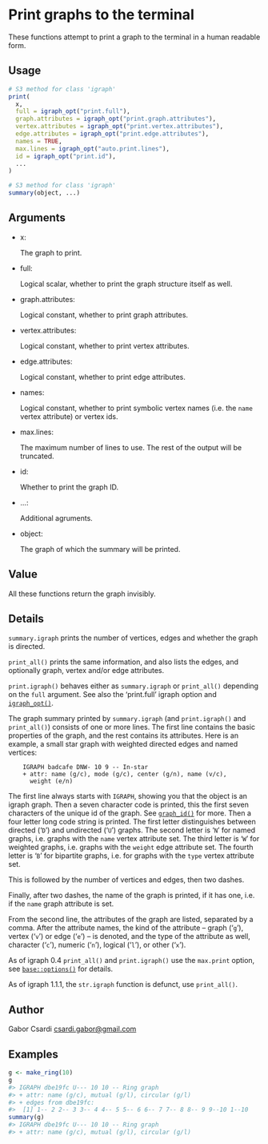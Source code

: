 # Print graphs to the terminal

These functions attempt to print a graph to the terminal in a human
readable form.

## Usage

``` r
# S3 method for class 'igraph'
print(
  x,
  full = igraph_opt("print.full"),
  graph.attributes = igraph_opt("print.graph.attributes"),
  vertex.attributes = igraph_opt("print.vertex.attributes"),
  edge.attributes = igraph_opt("print.edge.attributes"),
  names = TRUE,
  max.lines = igraph_opt("auto.print.lines"),
  id = igraph_opt("print.id"),
  ...
)

# S3 method for class 'igraph'
summary(object, ...)
```

## Arguments

- x:

  The graph to print.

- full:

  Logical scalar, whether to print the graph structure itself as well.

- graph.attributes:

  Logical constant, whether to print graph attributes.

- vertex.attributes:

  Logical constant, whether to print vertex attributes.

- edge.attributes:

  Logical constant, whether to print edge attributes.

- names:

  Logical constant, whether to print symbolic vertex names (i.e. the
  `name` vertex attribute) or vertex ids.

- max.lines:

  The maximum number of lines to use. The rest of the output will be
  truncated.

- id:

  Whether to print the graph ID.

- ...:

  Additional agruments.

- object:

  The graph of which the summary will be printed.

## Value

All these functions return the graph invisibly.

## Details

`summary.igraph` prints the number of vertices, edges and whether the
graph is directed.

`print_all()` prints the same information, and also lists the edges, and
optionally graph, vertex and/or edge attributes.

`print.igraph()` behaves either as `summary.igraph` or `print_all()`
depending on the `full` argument. See also the ‘print.full’ igraph
option and
[`igraph_opt()`](https://r.igraph.org/reference/igraph_options.md).

The graph summary printed by `summary.igraph` (and `print.igraph()` and
`print_all()`) consists of one or more lines. The first line contains
the basic properties of the graph, and the rest contains its attributes.
Here is an example, a small star graph with weighted directed edges and
named vertices:

        IGRAPH badcafe DNW- 10 9 -- In-star
        + attr: name (g/c), mode (g/c), center (g/n), name (v/c),
          weight (e/n) 

The first line always starts with `IGRAPH`, showing you that the object
is an igraph graph. Then a seven character code is printed, this the
first seven characters of the unique id of the graph. See
[`graph_id()`](https://r.igraph.org/reference/graph_id.md) for more.
Then a four letter long code string is printed. The first letter
distinguishes between directed (‘`D`’) and undirected (‘`U`’) graphs.
The second letter is ‘`N`’ for named graphs, i.e. graphs with the `name`
vertex attribute set. The third letter is ‘`W`’ for weighted graphs,
i.e. graphs with the `weight` edge attribute set. The fourth letter is
‘`B`’ for bipartite graphs, i.e. for graphs with the `type` vertex
attribute set.

This is followed by the number of vertices and edges, then two dashes.

Finally, after two dashes, the name of the graph is printed, if it has
one, i.e. if the `name` graph attribute is set.

From the second line, the attributes of the graph are listed, separated
by a comma. After the attribute names, the kind of the attribute – graph
(‘`g`’), vertex (‘`v`’) or edge (‘`e`’) – is denoted, and the type of
the attribute as well, character (‘`c`’), numeric (‘`n`’), logical
(‘`l`’), or other (‘`x`’).

As of igraph 0.4 `print_all()` and `print.igraph()` use the `max.print`
option, see [`base::options()`](https://rdrr.io/r/base/options.html) for
details.

As of igraph 1.1.1, the `str.igraph` function is defunct, use
`print_all()`.

## Author

Gabor Csardi <csardi.gabor@gmail.com>

## Examples

``` r
g <- make_ring(10)
g
#> IGRAPH dbe19fc U--- 10 10 -- Ring graph
#> + attr: name (g/c), mutual (g/l), circular (g/l)
#> + edges from dbe19fc:
#>  [1] 1-- 2 2-- 3 3-- 4 4-- 5 5-- 6 6-- 7 7-- 8 8-- 9 9--10 1--10
summary(g)
#> IGRAPH dbe19fc U--- 10 10 -- Ring graph
#> + attr: name (g/c), mutual (g/l), circular (g/l)
```
